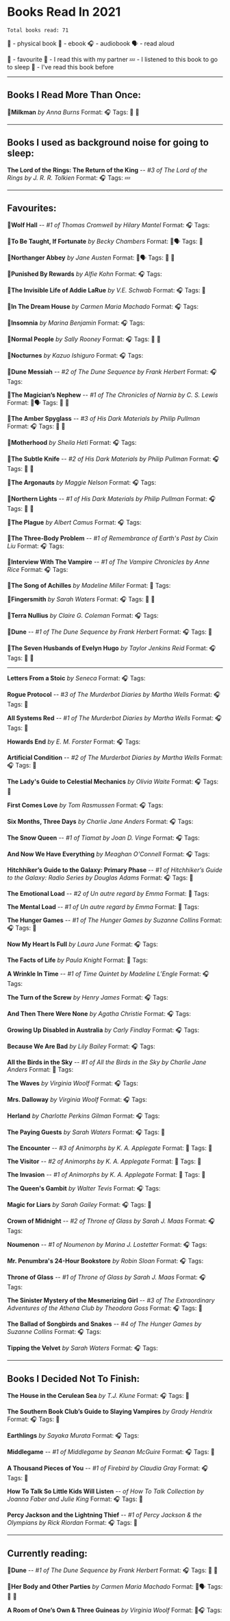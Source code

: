 # Books Read In 2021
`Total books read: 71`

📖 - physical book
💾 - ebook
🎧 - audiobook
🗣 - read aloud

🌟 - favourite
💞 - I read this with my partner
💤 - I listened to this book to go to sleep
🔁 - I've read this book before

---

## Books I Read More Than Once:

 🌟**Milkman**
*by Anna Burns*
Format: 🎧
Tags: 💞 🔁

---

## Books I used as background noise for going to sleep:

**The Lord of the Rings: The Return of the King** -- *#3 of The Lord of the Rings*
*by J. R. R. Tolkien*
Format: 🎧
Tags: 💤

---

## Favourites:

 🌟**Wolf Hall** -- *#1 of Thomas Cromwell*
*by Hilary Mantel*
Format: 🎧
Tags:

 🌟**To Be Taught, If Fortunate**
*by Becky Chambers*
Format: 📖🗣
Tags: 💞

 🌟**Northanger Abbey**
*by Jane Austen*
Format: 💾🗣
Tags: 💞 🔁

 🌟**Punished By Rewards**
*by Alfie Kohn*
Format: 🎧
Tags:

 🌟**The Invisible Life of Addie LaRue**
*by V.E. Schwab*
Format: 🎧
Tags: 💞

 🌟**In The Dream House**
*by Carmen Maria Machado*
Format: 🎧
Tags:

 🌟**Insomnia**
*by Marina Benjamin*
Format: 🎧
Tags:

 🌟**Normal People**
*by Sally Rooney*
Format: 🎧
Tags: 💞 🔁

 🌟**Nocturnes**
*by Kazuo Ishiguro*
Format: 🎧
Tags:

 🌟**Dune Messiah** -- *#2 of The Dune Sequence*
*by Frank Herbert*
Format: 🎧
Tags:

 🌟**The Magician’s Nephew** -- *#1 of The Chronicles of Narnia*
*by C. S. Lewis*
Format: 📖🗣
Tags: 💞 🔁

 🌟**The Amber Spyglass** -- *#3 of His Dark Materials*
*by Philip Pullman*
Format: 🎧
Tags: 💞 🔁

 🌟**Motherhood**
*by Sheila Heti*
Format: 🎧
Tags:

 🌟**The Subtle Knife** -- *#2 of His Dark Materials*
*by Philip Pullman*
Format: 🎧
Tags: 💞 🔁

 🌟**The Argonauts**
*by Maggie Nelson*
Format: 🎧
Tags:

 🌟**Northern Lights** -- *#1 of His Dark Materials*
*by Philip Pullman*
Format: 🎧
Tags: 💞 🔁

 🌟**The Plague**
*by Albert Camus*
Format: 🎧
Tags:

 🌟**The Three-Body Problem** -- *#1 of Remembrance of Earth's Past*
*by Cixin Liu*
Format: 🎧
Tags:

 🌟**Interview With The Vampire** -- *#1 of The Vampire Chronicles*
*by Anne Rice*
Format: 🎧
Tags:

 🌟**The Song of Achilles**
*by Madeline Miller*
Format: 💾
Tags:

 🌟**Fingersmith**
*by Sarah Waters*
Format: 🎧
Tags: 💞 🔁

 🌟**Terra Nullius**
*by Claire G. Coleman*
Format: 🎧
Tags:

 🌟**Dune** -- *#1 of The Dune Sequence*
*by Frank Herbert*
Format: 🎧
Tags: 🔁

 🌟**The Seven Husbands of Evelyn Hugo**
*by Taylor Jenkins Reid*
Format: 🎧
Tags: 💞 🔁

---

**Letters From a Stoic**
*by Seneca*
Format: 🎧
Tags:

**Rogue Protocol** -- *#3 of The Murderbot Diaries*
*by Martha Wells*
Format: 🎧
Tags: 💞

**All Systems Red** -- *#1 of The Murderbot Diaries*
*by Martha Wells*
Format: 🎧
Tags: 🔁

**Howards End**
*by E. M. Forster*
Format: 🎧
Tags:

**Artificial Condition** -- *#2 of The Murderbot Diaries*
*by Martha Wells*
Format: 🎧
Tags: 💞

**The Lady's Guide to Celestial Mechanics**
*by Olivia Waite*
Format: 🎧
Tags: 💞

**First Comes Love**
*by Tom Rasmussen*
Format: 🎧
Tags:

**Six Months, Three Days**
*by Charlie Jane Anders*
Format: 🎧
Tags:

**The Snow Queen** -- *#1 of Tiamat*
*by Joan D. Vinge*
Format: 🎧
Tags:

**And Now We Have Everything**
*by Meaghan O'Connell*
Format: 🎧
Tags:

**Hitchhiker’s Guide to the Galaxy: Primary Phase** -- *#1 of Hitchhiker’s Guide to the Galaxy: Radio Series*
*by Douglas Adams*
Format: 🎧
Tags: 💞

**The Emotional Load** -- *#2 of Un autre regard*
*by Emma*
Format: 📖
Tags:

**The Mental Load** -- *#1 of Un autre regard*
*by Emma*
Format: 📖
Tags:

**The Hunger Games** -- *#1 of The Hunger Games*
*by Suzanne Collins*
Format: 🎧
Tags: 🔁

**Now My Heart Is Full**
*by Laura June*
Format: 🎧
Tags:

**The Facts of Life**
*by Paula Knight*
Format: 💾
Tags:

**A Wrinkle In Time** -- *#1 of Time Quintet*
*by Madeline L’Engle*
Format: 🎧
Tags:

**The Turn of the Screw**
*by Henry James*
Format: 🎧
Tags:

**And Then There Were None**
*by Agatha Christie*
Format: 🎧
Tags:

**Growing Up Disabled in Australia**
*by Carly Findlay*
Format: 🎧
Tags:

**Because We Are Bad**
*by Lily Bailey*
Format: 🎧
Tags:

**All the Birds in the Sky** -- *#1 of All the Birds in the Sky*
*by Charlie Jane Anders*
Format: 💾
Tags:

**The Waves**
*by Virginia Woolf*
Format: 🎧
Tags:

**Mrs. Dalloway**
*by Virginia Woolf*
Format: 🎧
Tags:

**Herland**
*by Charlotte Perkins Gilman*
Format: 🎧
Tags:

**The Paying Guests**
*by Sarah Waters*
Format: 🎧
Tags: 💞

**The Encounter** -- *#3 of Animorphs*
*by K. A. Applegate*
Format: 💾
Tags: 🔁

**The Visitor** -- *#2 of Animorphs*
*by K. A. Applegate*
Format: 💾
Tags: 🔁

**The Invasion** -- *#1 of Animorphs*
*by K. A. Applegate*
Format: 💾
Tags: 🔁

**The Queen's Gambit**
*by Walter Tevis*
Format: 🎧
Tags:

**Magic for Liars**
*by Sarah Gailey*
Format: 🎧
Tags: 💞

**Crown of Midnight** -- *#2 of Throne of Glass*
*by Sarah J. Maas*
Format: 🎧
Tags:

**Noumenon** -- *#1 of Noumenon*
*by Marina J. Lostetter*
Format: 🎧
Tags:

**Mr. Penumbra's 24-Hour Bookstore**
*by Robin Sloan*
Format: 🎧
Tags:

**Throne of Glass** -- *#1 of Throne of Glass*
*by Sarah J. Maas*
Format: 🎧
Tags:

**The Sinister Mystery of the Mesmerizing Girl** -- *#3 of The Extraordinary Adventures of the Athena Club*
*by Theodora Goss*
Format: 🎧
Tags: 💞

**The Ballad of Songbirds and Snakes** -- *#4 of The Hunger Games*
*by Suzanne Collins*
Format: 🎧
Tags:

**Tipping the Velvet**
*by Sarah Waters*
Format: 🎧
Tags:

---

## Books I Decided Not To Finish:

**The House in the Cerulean Sea**
*by T.J. Klune*
Format: 🎧
Tags: 💞

**The Southern Book Club’s Guide to Slaying Vampires**
*by Grady Hendrix*
Format: 🎧
Tags: 💞

**Earthlings**
*by Sayaka Murata*
Format: 🎧
Tags:

**Middlegame** -- *#1 of Middlegame*
*by Seanan McGuire*
Format: 🎧
Tags: 💞

**A Thousand Pieces of You** -- *#1 of Firebird*
*by Claudia Gray*
Format: 🎧
Tags: 💞

**How To Talk So Little Kids Will Listen** -- *of How To Talk Collection*
*by Joanna Faber and Julie King*
Format: 🎧
Tags: 💞

**Percy Jackson and the Lightning Thief** -- *#1 of Percy Jackson & the Olympians*
*by Rick Riordan*
Format: 🎧
Tags: 💞

---

## Currently reading:

 🌟**Dune** -- *#1 of The Dune Sequence*
*by Frank Herbert*
Format: 🎧
Tags: 💞 🔁

 🌟**Her Body and Other Parties**
*by Carmen Maria Machado*
Format: 📖🗣
Tags: 💞 🔁

**A Room of One’s Own & Three Guineas**
*by Virginia Woolf*
Format: 💾🎧
Tags:

